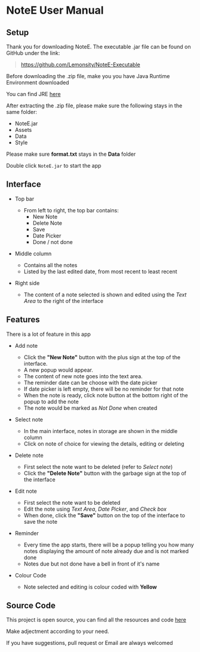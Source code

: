 # NoteE User Manual

## Setup
Thank you for downloading NoteE.
The executable .jar file can be found on GitHub under the link:
>https://github.com/Lemonsity/NoteE-Executable

Before downloading the .zip file, make you you have Java Runtime Environment downloaded

You can find JRE [here](https://www.oracle.com/technetwork/java/javase/downloads/jre8-downloads-2133155.html)

After extracting the .zip file, please make sure the following stays in the same folder:

- NoteE.jar
- Assets
- Data
- Style

Please make sure __format.txt__ stays in the __Data__ folder

Double click `NoteE.jar` to start the app

## Interface
- Top bar
    - From left to right, the top bar contains:
        - New Note
        - Delete Note
        - Save
        - Date Picker
        - Done / not done
- Middle column
    - Contains all the notes
    - Listed by the last edited date, from most recent to least recent
    
- Right side
    - The content of a note selected is shown and edited using the *Text Area* to the right of the interface

## Features
There is a lot of feature in this app

- Add note
    - Click the __"New Note"__ button with the plus sign at the top of the interface. 
    - A new popup would appear. 
    - The content of new note goes into the text area.
    - The reminder date can be choose with the date picker
    - If date picker is left empty, there will be no reminder for that note
    - When the note is ready, click note button at the bottom right of the popup to add the note
    - The note would be marked as *Not Done* when created
    
- Select note
    - In the main interface, notes in storage are shown in the middle column
    - Click on note of choice for viewing the details, editing or deleting
    
- Delete note
    - First select the note want to be deleted (refer to *Select note*)
    - Click the __"Delete Note"__ button with the garbage sign at the top of the interface
    
- Edit note
    - First select the note want to be deleted
    - Edit the note using *Text Area*, *Date Picker*, and *Check box*
    - When done, click the __"Save"__ button on the top of the interface to save the note
    
- Reminder
    - Every time the app starts, there will be a popup telling you how many notes displaying the amount of note already due and is not marked done
    - Notes due but not done have a bell in front of it's name
    
- Colour Code
    - Note selected and editing is colour coded with __Yellow__
    
## Source Code
This project is open source, you can find all the resources and code [here](https://github.com/Lemonsity/NoteE)

Make adjectment according to your need.

If you have suggestions, pull request or Email are always welcomed
